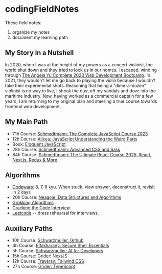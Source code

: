 # codingFieldNotes
These field notes:
1. organize my notes
2. document my learning path

## My Story in a Nutshell
In 2020, when I was at the height of my powers as a concert violinist, the world shut down and they tried to lock us in our homes. I escaped, winding through [The Angela Yu Complete 2023 Web Development Bootcamp](https://www.udemy.com/course/the-complete-web-development-bootcamp/). In 2021, they wouldn't let me go back to playing the violin because I wouldn't take their experimental shots. Reasoning that being a "dime-a-dozen" violinist is no way to live, I shook the dust off my sandals and dove into the maritime industry. Now, having worked as a commercial captain for a few years, I am returning to my original plan and steering a true course towards frontend web development.

## My Main Path
- 71h Course: [Schmedtmann: The Complete JavaScript Course 2023](https://www.udemy.com/course-dashboard-redirect/?course_id=851712)
- 12h Course: [Alicea: JavaScript Understanding the Weird Parts](https://www.udemy.com/course-dashboard-redirect/?course_id=364426)
- Book: [Eloquent JavaScript](https://eloquentjavascript.net/)
- 28h Course: [Schmedtmann: Advanced CSS and Sass](https://www.udemy.com/course-dashboard-redirect/?course_id=1026604)
- 84h Course: [Schmedtmann: The Ultimate React Course 2025: React, Next.js, Redux & More](https://www.udemy.com/course-dashboard-redirect/?course_id=4471614)

## Algorithms
- [Codewars](https://www.codewars.com/dashboard): 8, 7, 6 kyu. When stuck, view answer, deconstruct it, revisit in 2 days
- 20h Course: [Neagoie: Data Structures and Algorithms](https://www.udemy.com/course-dashboard-redirect/?course_id=1917546)
- [Grokking Algorithms](https://www.amazon.com/dp/1633438538).
- [Cracking the Code Interview](https://www.amazon.com/Cracking-Coding-Interview-Programming-Questions/dp/0984782850/ref=sr_1_1?sr=8-1).
- [Leetcode](https://leetcode.com/) -- dress rehearsal for interviews. 

## Auxiliary Paths
- 10h Course: [Schwarzmuller: Github](https://www.udemy.com/course-dashboard-redirect/?course_id=4188320)
- 4h Course: [Elfakharany: Secure Shell Essentials](https://www.udemy.com/course-dashboard-redirect/?course_id=1735124)
- 5h Course: [Schwarzmuller: AI for Developers](https://www.udemy.com/course-dashboard-redirect/?course_id=6250531)
- 15h Course: [Grider: NextJS](https://www.udemy.com/course-dashboard-redirect/?course_id=5655418)
- 12h Course: [Traversy: Tailwind CSS](https://www.udemy.com/course-dashboard-redirect/?course_id=4699780)
- 27h Course: [Grider: TypeScript](https://www.udemy.com/course-dashboard-redirect/?course_id=2337318)
